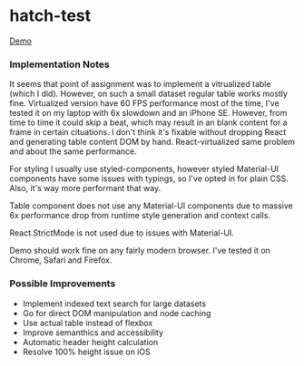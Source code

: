# hatch-test

[Demo](https://alextewpin.github.io/hatch-test/)

### Implementation Notes

It seems that point of assignment was to implement a vitrualized table (which I did). However, on such a small dataset regular table works mostly fine. Virtualized version have 60 FPS performance most of the time, I've tested it on my laptop with 6x slowdown and an iPhone SE. However, from time to time it could skip a beat, which may result in an blank content for a frame in certain cituations. I don't think it's fixable without dropping React and generating table content DOM by hand. React-virtualized same problem and about the same performance.

For styling I usually use styled-components, however styled Material-UI components have some issues with typings, so I've opted in for plain CSS. Also, it's way more performant that way.

Table component does not use any Material-UI components due to massive 6x performance drop from runtime style generation and context calls.

React.StrictMode is not used due to issues with Material-UI.

Demo should work fine on any fairly modern browser. I've tested it on Chrome, Safari and Firefox.

### Possible Improvements

- Implement indexed text search for large datasets
- Go for direct DOM manipulation and node caching
- Use actual table instead of flexbox
- Improve semanthics and accessibility
- Automatic header height calculation
- Resolve 100% height issue on iOS
